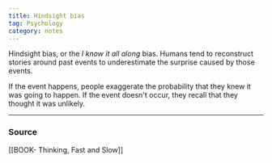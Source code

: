 ```yaml
---
title: Hindsight bias
tag: Psychology 
category: notes
---
```


Hindsight bias, or the *I know it all along* bias. Humans tend to reconstruct stories around past events to underestimate the surprise caused by those events. 

If the event happens, people exaggerate the probability that they knew it was going to happen. If the event doesn't occur, they recall that they thought it was unlikely.

--- 
### Source
[[BOOK- Thinking, Fast and Slow]]